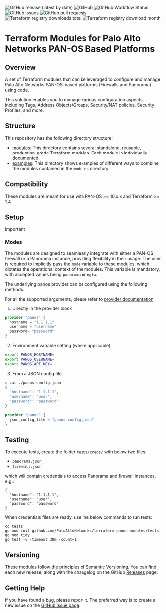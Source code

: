 ![GitHub release (latest by date)](https://img.shields.io/github/v/release/PaloAltoNetworks/terraform-panos-ngfw-modules?style=flat-square)
![GitHub](https://img.shields.io/github/license/PaloAltoNetworks/terraform-modules-swfw-ci-workflows?style=flat-square)
![GitHub Workflow Status](https://img.shields.io/github/actions/workflow/status/PaloAltoNetworks/terraform-panos-ngfw-modules/release_ci.yml?style=flat-square)
![GitHub issues](https://img.shields.io/github/issues/PaloAltoNetworks/terraform-panos-ngfw-modules?style=flat-square)
![GitHub pull requests](https://img.shields.io/github/issues-pr/PaloAltoNetworks/terraform-panos-ngfw-modules?style=flat-square)
![Terraform registry downloads total](https://img.shields.io/badge/dynamic/json?color=green&label=downloads%20total&query=data.attributes.total&url=https%3A%2F%2Fregistry.terraform.io%2Fv2%2Fmodules%2FPaloAltoNetworks%2Fngfw-modules%2Fpanos%2Fdownloads%2Fsummary&style=flat-square)
![Terraform registry download month](https://img.shields.io/badge/dynamic/json?color=green&label=downloads%20this%20month&query=data.attributes.month&url=https%3A%2F%2Fregistry.terraform.io%2Fv2%2Fmodules%2FPaloAltoNetworks%2Fngfw-modules%2Fpanos%2Fdownloads%2Fsummary&style=flat-square)


# Terraform Modules for Palo Alto Networks PAN-OS Based Platforms 

## Overview

A set of Terraform modules that can be leveraged to configure and manage Palo Alto Networks PAN-OS-based platforms (Firewalls and Panorama) using code. 

This solution enables you to manage various configuration aspects, including Tags, Address Objects/Groups, Security/NAT policies, Security Profiles, and more. 

## Structure

This repository has the following directory structure:

* [modules](modules): This directory contains several standalone, reusable, production-grade Terraform modules. Each
  module is individually documented.
* [examples](examples): This directory shows examples of different ways to combine the modules contained in the
  `modules` directory.

## Compatibility

These modules are meant for use with PAN-OS >= 10.x.x and Terraform >= 1.4

## Setup

> [!IMPORTANT]
> ### Modes
> 
> The modules are designed to seamlessly integrate with either a PAN-OS firewall or a Panorama instance, providing flexibility in their usage. The user is required to implicitly pass the `mode` variable to these modules, which dictates the operational context of the modules. This variable is mandatory, with accepted values being `panorama` or `ngfw`. 

The underlying panos provider can be configured using the following methods.

For all the supported arguments, please refer to [provider documentation](https://registry.terraform.io/providers/PaloAltoNetworks/panos/latest/docs#argument-reference)

1. Directly in the provider block

```terraform
provider "panos" {
  hostname = "1.1.1.1"
  username = "username"
  password= "password" 
}
```

2. Environment variable setting (where applicable)

```sh
export PANOS_HOSTNAME=
export PANOS_USERNAME=
export PANOS_API_KEY=
```

3. From a JSON config file

```sh
> cat ./panos-config.json
{
  "hostname": "1.1.1.1",
  "username": "user",
  "password": "password"
}
```

```terraform
provider "panos" {
  json_config_file = "panos-config.json"
}
```

## Testing

To execute tests, create the folder ``tests/creds/`` with below two files:
* ``panorama.json``
* ``firewall.json``

which will contain credentials to access Panorama and firewall instances, e.g.:

```
{
  "hostname": "1.1.1.1",
  "username": "user",
  "password": "password"
}
```

When credentials files are ready, use the below commands to run tests:

```
cd tests
go mod init github.com/PaloAltoNetworks/terraform-panos-modules/tests
go mod tidy
go test -v -timeout 30m -count=1
```

## Versioning

These modules follow the principles of [Semantic Versioning](http://semver.org/). You can find each new release,
along with the changelog on the GitHub [Releases](../../releases) page.

## Getting Help

If you have found a bug, please report it. The preferred way is to create a new issue on
the [GitHub issue page](../../issues).

